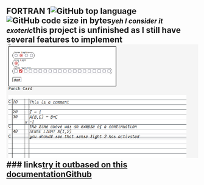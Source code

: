 ## FORTRAN 1![GitHub top language](https://img.shields.io/github/languages/top/ollielynas/Fortran-1)![GitHub code size in bytes](https://img.shields.io/github/languages/code-size/ollielynas/Fortran-1)<!-- META A fortran 1 interpreter based on the original documentation from 1956 META --><!-- STAR ICON --><small>*yeh I consider it exoteric*</small>this project is unfinished as I still have several features to implement![screenshot](md_files/portfolio/esolangs/Screenshot%202023-09-13%20200839.png)### links[try it out](https://ollielynas.github.io/Fortran-1/)[based on this documentation](https://archive.computerhistory.org/resources/text/Fortran/102649787.05.01.acc.pdf)[Github](https://github.com/ollielynas/Fortran-1)
<!-- LAST EDITED Wed Nov  8 14:23:42 2023 LAST EDITED-->